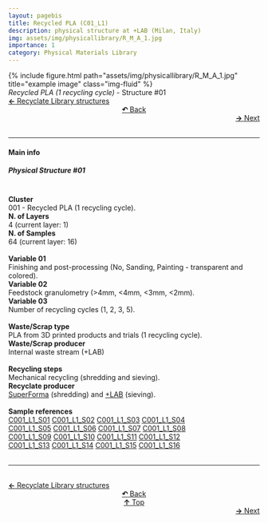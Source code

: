 ```yaml
---
layout: pagebis
title: Recycled PLA (C01_L1)
description: physical structure at +LAB (Milan, Italy)
img: assets/img/physicallibrary/R_M_A_1.jpg
importance: 1
category: Physical Materials Library
---
```

<div class="row">
    <div class="col-sm mt-3 mt-md-0">
        {% include figure.html path="assets/img/physicallibrary/R_M_A_1.jpg" title="example image" class="img-fluid" %}
    </div>
</div>
<div class="caption">
    <i>Recycled PLA (1 recycling cycle) </i> - Structure #01
</div>

<div class="row justify-content-sm-center">
    <div class="col-sm-4 mt-3 mt-md-0" style="text-align:left">
    <a href="/projects/PhyRecLi_C07/" target="_self"><b>←</b> Recyclate Library structures</a></div>
    <div class="col-sm-4 mt-3 mt-md-0" style="text-align:center">
  <a href="/physicallibrary/" target="_self"><b>↶</b> Back</a>
    </div>
    <div class="col-sm-4 mt-3 mt-md-0" style="text-align:right">
        <td align="right"><a href="/projects/PhyMatLi_C01_L2/" target="_self"><b>→</b> Next</a></td>
    </div>
</div>
<br>

<hr>
<h4><b>Main info</b></h4>
<h5>Physical Structure #01</h5>
<br>

<div class="row justify-content-sm-left">
    <div class="col-sm-3 mt-3 mt-md-0" style="text-align:left">
        <b>Cluster</b>
    </div>
    <div class="col-sm-9 mt-3 mt-md-0" style="text-align:left">
        001 - Recycled PLA (1 recycling cycle).
    </div>
</div>

<div class="row justify-content-sm-left">
    <div class="col-sm-3 mt-3 mt-md-0" style="text-align:left">
        <b>N. of Layers</b>
    </div>
    <div class="col-sm-9 mt-3 mt-md-0" style="text-align:left">
        4 (current layer: 1)
    </div>
</div>

<div class="row justify-content-sm-left">
    <div class="col-sm-3 mt-3 mt-md-0" style="text-align:left">
        <b>N. of Samples</b>
    </div>
    <div class="col-sm-9 mt-3 mt-md-0" style="text-align:left">
        64 (current layer: 16)
    </div>
</div>
<br>

<div class="row justify-content-sm-left">
    <div class="col-sm-3 mt-3 mt-md-0" style="text-align:left">
        <b>Variable 01</b>
    </div>
    <div class="col-sm-9 mt-3 mt-md-0" style="text-align:left">
        Finishing and post-processing (No, Sanding, Painting - transparent and colored).
    </div>
</div>

<div class="row justify-content-sm-left">
    <div class="col-sm-3 mt-3 mt-md-0" style="text-align:left">
        <b>Variable 02</b>
    </div>
    <div class="col-sm-9 mt-3 mt-md-0" style="text-align:left">
        Feedstock granulometry (>4mm, <4mm, <3mm, <2mm).
    </div>
</div>

<div class="row justify-content-sm-left">
    <div class="col-sm-3 mt-3 mt-md-0" style="text-align:left">
        <b>Variable 03</b>
    </div>
    <div class="col-sm-9 mt-3 mt-md-0" style="text-align:left">
        Number of recycling cycles (1, 2, 3, 5).
    </div>
</div>
<br>

<div class="row justify-content-sm-left">
    <div class="col-sm-3 mt-3 mt-md-0" style="text-align:left">
        <b>Waste/Scrap type</b>
    </div>
    <div class="col-sm-9 mt-3 mt-md-0" style="text-align:left">
        PLA from 3D printed products and trials (1 recycling cycle).
    </div>
</div>

<div class="row justify-content-sm-left">
    <div class="col-sm-3 mt-3 mt-md-0" style="text-align:left">
        <b>Waste/Scrap producer</b>
    </div>
    <div class="col-sm-9 mt-3 mt-md-0" style="text-align:left">
        Internal waste stream (+LAB)
    </div>
</div>
<br>

<div class="row justify-content-sm-left">
    <div class="col-sm-3 mt-3 mt-md-0" style="text-align:left">
        <b>Recycling steps</b>
    </div>
    <div class="col-sm-9 mt-3 mt-md-0" style="text-align:left">
        Mechanical recycling (shredding and sieving).
    </div>
</div>

<div class="row justify-content-sm-left">
    <div class="col-sm-3 mt-3 mt-md-0" style="text-align:left">
        <b>Recyclate producer</b>
    </div>
    <div class="col-sm-9 mt-3 mt-md-0" style="text-align:left">
        <a href="https://superforma.xyz/" target="_blank">SuperForma</a> (shredding) and
        <a href="https://piulab.it" target="_blank">+LAB</a> (sieving).
    </div>
</div>
<br>

<div class="row justify-content-sm-left">
    <div class="col-sm-3 mt-3 mt-md-0" style="text-align:left">
        <b>Sample references</b>
    </div>
    <div class="col-sm-9 mt-3 mt-md-0" style="text-align:left">
        <a href="/projects/MatLi_C001_L1_S01/" target="_blank"><i class="fas fa-square"></i> C001_L1_S01</a>
        <a href="/projects/MatLi_C001_L1_S02/" target="_blank"><i class="fas fa-square"></i> C001_L1_S02</a>
        <a href="/projects/MatLi_C001_L1_S03/" target="_blank"><i class="fas fa-square"></i> C001_L1_S03</a>
        <a href="/projects/MatLi_C001_L1_S04/" target="_blank"><i class="fas fa-square"></i> C001_L1_S04</a><br>
        <a href="/projects/MatLi_C001_L1_S05/" target="_blank"><i class="fas fa-square"></i> C001_L1_S05</a>
        <a href="/projects/MatLi_C001_L1_S06/" target="_blank"><i class="fas fa-square"></i> C001_L1_S06</a>
        <a href="/projects/MatLi_C001_L1_S07/" target="_blank"><i class="fas fa-square"></i> C001_L1_S07</a>
        <a href="/projects/MatLi_C001_L1_S08/" target="_blank"><i class="fas fa-square"></i> C001_L1_S08</a><br>
        <a href="/projects/MatLi_C001_L1_S09/" target="_blank"><i class="fas fa-square"></i> C001_L1_S09</a>
        <a href="/projects/MatLi_C001_L1_S10/" target="_blank"><i class="fas fa-square"></i> C001_L1_S10</a>
        <a href="/projects/MatLi_C001_L1_S11/" target="_blank"><i class="fas fa-square"></i> C001_L1_S11</a>
        <a href="/projects/MatLi_C001_L1_S12/" target="_blank"><i class="fas fa-square"></i> C001_L1_S12</a><br>
        <a href="/projects/MatLi_C001_L1_S13/" target="_blank"><i class="fas fa-square"></i> C001_L1_S13</a>
        <a href="/projects/MatLi_C001_L1_S14/" target="_blank"><i class="fas fa-square"></i> C001_L1_S14</a>
        <a href="/projects/MatLi_C001_L1_S15/" target="_blank"><i class="fas fa-square"></i> C001_L1_S15</a>
        <a href="/projects/MatLi_C001_L1_S16/" target="_blank"><i class="fas fa-square"></i> C001_L1_S16</a>
    </div>
</div>

<br>
<hr>

<br>
<div class="row justify-content-sm-center">
    <div class="col-sm-3 mt-3 mt-md-0" style="text-align:left">
      <a href="/projects/PhyRecLi_C07/" target="_self"><b>←</b> Recyclate Library structures</a></div>
    <div class="col-sm-3 mt-3 mt-md-0" style="text-align:center">
  <a href="/physicallibrary/" target="_self"><b>↶</b> Back</a>
    </div>
    <div class="col-sm-3 mt-3 mt-md-0" style="text-align:center">
  <a href="#" target="_self"><b>↑</b> Top</a>
    </div>
    <div class="col-sm-3 mt-3 mt-md-0" style="text-align:right">
        <td align="right"><a href="/projects/PhyMatLi_C01_L2/" target="_self"><b>→</b> Next</a></td>
    </div>
</div>
